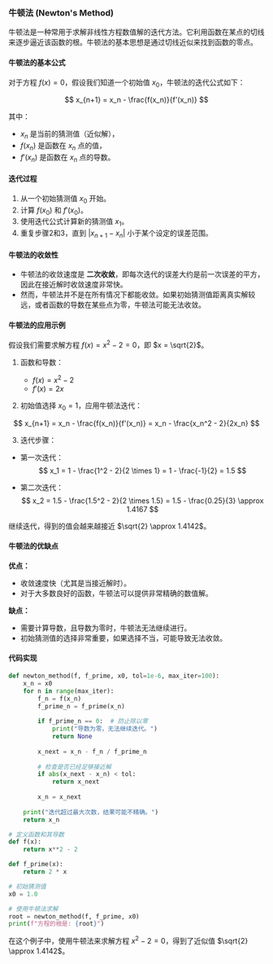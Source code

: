 ### 牛顿法 (Newton's Method)

牛顿法是一种常用于求解非线性方程数值解的迭代方法。它利用函数在某点的切线来逐步逼近该函数的根。牛顿法的基本思想是通过切线近似来找到函数的零点。

#### 牛顿法的基本公式

对于方程 $f(x) = 0$，假设我们知道一个初始值 $x_0$，牛顿法的迭代公式如下：

$$
x_{n+1} = x_n - \frac{f(x_n)}{f'(x_n)}
$$

其中：
- $x_n$ 是当前的猜测值（近似解），
- $f(x_n)$ 是函数在 $x_n$ 点的值，
- $f'(x_n)$ 是函数在 $x_n$ 点的导数。

#### 迭代过程

1. 从一个初始猜测值 $x_0$ 开始。
2. 计算 $f(x_0)$ 和 $f'(x_0)$。
3. 使用迭代公式计算新的猜测值 $x_1$。
4. 重复步骤2和3，直到 $|x_{n+1} - x_n|$ 小于某个设定的误差范围。

#### 牛顿法的收敛性

- 牛顿法的收敛速度是 **二次收敛**，即每次迭代的误差大约是前一次误差的平方，因此在接近解时收敛速度非常快。
- 然而，牛顿法并不是在所有情况下都能收敛。如果初始猜测值距离真实解较远，或者函数的导数在某些点为零，牛顿法可能无法收敛。

#### 牛顿法的应用示例

假设我们需要求解方程 $f(x) = x^2 - 2 = 0$，即 $x = \sqrt{2}$。

1. 函数和导数：
   - $f(x) = x^2 - 2$
   - $f'(x) = 2x$

2. 初始值选择 $x_0 = 1$，应用牛顿法迭代：

$$
x_{n+1} = x_n - \frac{f(x_n)}{f'(x_n)} = x_n - \frac{x_n^2 - 2}{2x_n}
$$

3. 迭代步骤：

- 第一次迭代：
  $$
  x_1 = 1 - \frac{1^2 - 2}{2 \times 1} = 1 - \frac{-1}{2} = 1.5
  $$

- 第二次迭代：
  $$
  x_2 = 1.5 - \frac{1.5^2 - 2}{2 \times 1.5} = 1.5 - \frac{0.25}{3} \approx 1.4167
  $$

继续迭代，得到的值会越来越接近 $\sqrt{2} \approx 1.4142$。

#### 牛顿法的优缺点

**优点：**
- 收敛速度快（尤其是当接近解时）。
- 对于大多数良好的函数，牛顿法可以提供非常精确的数值解。

**缺点：**
- 需要计算导数，且导数为零时，牛顿法无法继续进行。
- 初始猜测值的选择非常重要，如果选择不当，可能导致无法收敛。

#### 代码实现

```python
def newton_method(f, f_prime, x0, tol=1e-6, max_iter=100):
    x_n = x0
    for n in range(max_iter):
        f_n = f(x_n)
        f_prime_n = f_prime(x_n)
        
        if f_prime_n == 0:  # 防止除以零
            print("导数为零，无法继续迭代。")
            return None
        
        x_next = x_n - f_n / f_prime_n
        
        # 检查是否已经足够接近解
        if abs(x_next - x_n) < tol:
            return x_next
        
        x_n = x_next
    
    print("迭代超过最大次数，结果可能不精确。")
    return x_n

# 定义函数和其导数
def f(x):
    return x**2 - 2

def f_prime(x):
    return 2 * x

# 初始猜测值
x0 = 1.0

# 使用牛顿法求解
root = newton_method(f, f_prime, x0)
print(f"方程的根是: {root}")
```

在这个例子中，使用牛顿法来求解方程 $x^2 - 2 = 0$，得到了近似值 $\sqrt{2} \approx 1.4142$。

